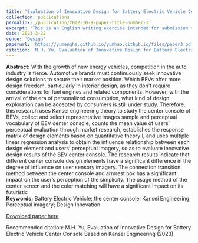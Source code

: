 ```yaml
---
title: "Evaluation of Innovative Design for Battery Electric Vehicle Center Console Based on Kansei Engineering"
collection: publications
permalink: /publication/2022-10-9-paper-title-number-3
excerpt: 'This is an English writing exercise intended for submission to an international conference. It's my first attempt at writing a paper in English. The main goal at the time was to practice English writing in preparation for my next submission to an SCI journal.'
date: 2023-3-22
venue: 'Design'
paperurl: 'https://yumengha.github.io/yumhao.github.io/files/paper3.pdf'
citation: 'M.H. Yu, Evaluation of Innovative Design for Battery Electric Vehicle Center Console Based on Kansei Engineering, Design (2023).'
---
```

**Abstract:** With the growth of new energy vehicles, competition in the auto industry is fierce.
Automotive brands must continuously seek innovative design solutions to secure their market 
position. Which BEVs offer more design freedom, particularly in interior design, as they don't 
require considerations for fuel engines and related components. However, with the arrival of 
the era of personalized consumption, what kind of design exploration can be accepted by 
consumers is still under study. Therefore, this research uses Kansei engineering theory to study 
the center console of BEVs, collect and select representative images sample and perceptual 
vocabulary of BEV center console, counts the mean value of users’ perceptual evaluation 
through market research, establishes the response matrix of design elements based on 
quantitative theory Ⅰ, and uses multiple linear regression analysis to obtain the influence 
relationship between each design element and users’ perceptual imagery, so as to evaluate 
innovative design results of the BEV center console. The research results indicate that different 
center console design elements have a significant difference in the degree of influence on user 
sensory imagery. The connection transition method between the center console and armrest box 
has a significant impact on the user’s perception of the simplicity. The usage method of the 
center screen and the color matching will have a significant impact on its futuristic  
**Keywords:** Battery Electric Vehicle; the center console; Kansei Engineering; Perceptual imagery; Design Innovation


[Download paper here](https://yumengha.github.io/yumhao.github.io/files/paper3.pdf)

Recommended citation: M.H. Yu, Evaluation of Innovative Design for Battery Electric Vehicle Center Console Based on Kansei Engineering (2023).
